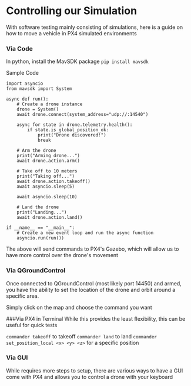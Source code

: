 # Controlling our Simulation
With software testing mainly consisting of simulations, here is a guide on how to move a vehicle in PX4 simulated environments

### Via Code
In python, install the MavSDK package
`pip install mavsdk`

Sample Code
```
import asyncio
from mavsdk import System

async def run():
    # Create a drone instance
    drone = System()
    await drone.connect(system_address="udp://:14540")

    async for state in drone.telemetry.health():
        if state.is_global_position_ok:
            print("Drone discovered!")
            break

    # Arm the drone
    print("Arming drone...")
    await drone.action.arm()

    # Take off to 10 meters
    print("Taking off...")
    await drone.action.takeoff()
    await asyncio.sleep(5)

    await asyncio.sleep(10)

    # Land the drone
    print("Landing...")
    await drone.action.land()

if __name__ == "__main__":
    # Create a new event loop and run the async function
    asyncio.run(run())

```

The above will send commands to PX4's Gazebo, which will allow us to have more control over the drone's movement

### Via QGroundControl
Once connected to QGroundControl (most likely port 14450) and armed, you have the ability to set the location of the drone and orbit around a specific area.

Simply click on the map and choose the command you want


###Via PX4 in Terminal
While this provides the least flexibility, this can be useful for quick tests

`commander takeoff` to takeoff
`commander land` to land
`commander set_position_local <x> <y> <z>` for a specific position

### Via GUI
While requires more steps to setup, there are various ways to have a GUI come with PX4 and allows you to control a drone with your keyboard




 
